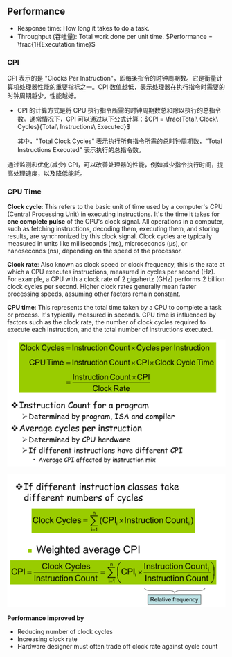 ## Performance
* Response time: How long it takes to do a task.
* Throughput (吞吐量): Total work done per unit time.
$Performance = \frac{1}{Executation time}$
### CPI

CPI 表示的是 "Clocks Per Instruction"，即每条指令的时钟周期数。它是衡量计算机处理器性能的重要指标之一。CPI 数值越低，表示处理器在执行指令时需要的时钟周期越少，性能越好。

* CPI 的计算方式是将 CPU 执行指令所需的时钟周期数总和除以执行的总指令数。通常情况下，CPI 可以通过以下公式计算：$CPI = \frac{Total\ Clock\ Cycles}{Total\ Instructions\ Executed}$

  其中，"Total Clock Cycles" 表示执行所有指令所需的总时钟周期数，"Total Instructions Executed" 表示执行的总指令数。

通过监测和优化(减少) CPI，可以改善处理器的性能，例如减少指令执行时间，提高处理速度，以及降低能耗。

### CPU Time

**Clock cycle**: This refers to the basic unit of time used by a computer's CPU (Central Processing Unit) in executing instructions. It's the time it takes for **one complete pulse** of the CPU's clock signal. All operations in a computer, such as fetching instructions, decoding them, executing them, and storing results, are synchronized by this clock signal. Clock cycles are typically measured in units like milliseconds (ms), microseconds (μs), or nanoseconds (ns), depending on the speed of the processor.

**Clock rate**: Also known as clock speed or clock frequency, this is the rate at which a CPU executes instructions, measured in cycles per second (Hz). For example, a CPU with a clock rate of 2 gigahertz (GHz) performs 2 billion clock cycles per second. Higher clock rates generally mean faster processing speeds, assuming other factors remain constant.

**CPU time**: This represents the total time taken by a CPU to complete a task or process. It's typically measured in seconds. CPU time is influenced by factors such as the clock rate, the number of clock cycles required to execute each instruction, and the total number of instructions executed.

![1](1.png)

![2](2.png)

**Performance improved by**
* Reducing number of clock cycles
* Increasing clock rate
* Hardware designer must often trade off clock rate against cycle count